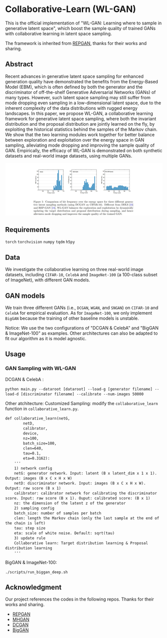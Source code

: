 # Collaborative-Learn (WL-GAN)
This is the official implementation of "WL-GAN: Learning where to sample in generative latent space", which boost the sample quality of trained GANs with collaborative learning in latent space sampling.

The framework is inherited from [REPGAN](https://github.com/yifeiwang77/repgan), thanks for their works and sharing.

## Abstract
Recent advances in generative latent space sampling for enhanced generation quality have demonstrated the benefits from the Energy-Based Model (EBM), which is often defined by both the generator and the discriminator of off-the-shelf Generative Adversarial Networks (GANs) of many types. However, such latent space sampling may still suffer from mode dropping even sampling in a low-dimensional latent space, due to the inherent complexity of the data distributions with rugged energy landscapes. In this paper, we propose WL-GAN, a collaborative learning framework for generative latent space sampling, where both the invariant distribution and the proposal distribution are jointly learned on the fly, by exploiting the historical statistics behind the samples of the Markov chain. We show that the two learning modules work together for better balance between exploration and exploitation over the energy space in GAN sampling, alleviating mode dropping and improving the sample quality of GAN. Empirically, the efficacy of WL-GAN is demonstrated on both synthetic datasets and real-world image datasets, using multiple GANs.

<img src='hit_frequency.jpg'>

## Requirements
`torch`
`torchvision`
`numpy`
`tqdm`
`h5py`


## Data
We investigate the collaborative learning on three real-world image datasets, including ```CIFAR-10```, ```CelebA``` and ```ImageNet-100``` (a 100-class subset of ImageNet), with different GAN models.

## GAN models
We train three different GANs (i.e., ```DCGAN```, ```WGAN```, and ```SNGAN```) on ```CIFAR-10``` and ```CelebA``` for empirical evaluation. As for ```ImageNet-100```, we only implement ```BigGAN``` because the training of other baseline models is unstable.

Notice: We use the two configurations of "DCGAN & CelebA" and "BigGAN & ImageNet-100" as examples. Other architectures can also be adapted to fit our algorithm as it is model agnostic.

## Usage
### GAN Sampling with WL-GAN

DCGAN & CelebA :
```
python main.py --dataroot [dataroot] --load-g [generator filename] --load-d [discriminator filename] --calibrate --num-images 50000
```

Other atchitecture:
Customized Sampling: modify the ```collaborative_learn``` function in ```collaborative_learn.py```.
```
def collaborative_learn(netG, 
        netD, 
        calibrator, 
        device, 
        nz=100,
        batch_size=100, 
        clen=640, 
        tau=0.1, 
        eta=0.3162):
    '''
    1) network config
    netG: generator network. Input: latent (B x latent_dim x 1 x 1). Output: images (B x C x H x W)
    netD: discriminator network. Input: images (B x C x H x W). Output: raw score (B x 1)
    calibrator: calibrator network for calibrating the discriminator score. Input: raw score (B x 1). Ouput: calibrated score: (B x 1)
    nz: the dimension of the latent z of the generator
    2) sampling config
    batch_size: number of samples per batch
    clen: length the Markov chain (only the last sample at the end of the chain is left)
    tau: step size
    eta: scale of white noise. Default: sqrt(tau)
    3) update rule
    Collaborative learn: Target distribution learning & Proposal distribution learning
    '''
```

BigGAN & ImageNet-100:
```
./scripts/run_biggan_deep.sh
```


## Acknowledgment
Our project references the codes in the following repos. Thanks for their works and sharing.
- [REPGAN](https://github.com/yifeiwang77/repgan)
- [MHGAN](https://github.com/uber-research/metropolis-hastings-gans)
- [DCGAN](https://github.com/pytorch/examples/blob/master/dcgan/main.py)
- [BigGAN](https://github.com/ajbrock/BigGAN-PyTorch)

